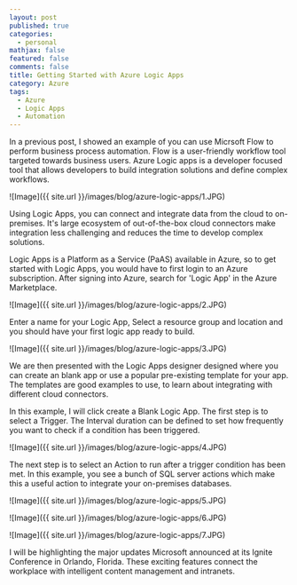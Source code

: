 ```yaml
---
layout: post
published: true
categories:
  - personal
mathjax: false
featured: false
comments: false
title: Getting Started with Azure Logic Apps
category: Azure
tags:
  - Azure
  - Logic Apps
  - Automation
---
```

In a previous post, I showed an example of you can use Micrsoft Flow to perform business process automation. Flow is a user-friendly workflow tool targeted towards business users. Azure Logic apps is a developer focused tool that allows developers to build integration solutions and define complex workflows. 

![Image]({{ site.url }}/images/blog/azure-logic-apps/1.JPG)

Using Logic Apps, you can connect and integrate data from the cloud to on-premises. It's large ecosystem of out-of-the-box cloud connectors make integration less challenging and reduces the time to develop complex solutions.

Logic Apps is a  Platform as a Service (PaAS) available in Azure, so to get started with Logic Apps, you would have to first login to an Azure subscription. After signing into Azure, search for 'Logic App' in the Azure Marketplace.

![Image]({{ site.url }}/images/blog/azure-logic-apps/2.JPG)

Enter a name for your Logic App, Select a resource group and location and you should have your first logic app ready to build.

![Image]({{ site.url }}/images/blog/azure-logic-apps/3.JPG)

We are then presented with the Logic Apps designer designed where you can create an blank app or use a popular pre-existing template for your app. The templates are good examples to use, to learn about integrating with different cloud connectors.

In this example, I will click create a Blank Logic App. The first step is to select a Trigger. The Interval duration can be defined to set how frequently you want to check if a condition has been triggered.

![Image]({{ site.url }}/images/blog/azure-logic-apps/4.JPG)

The next step is to select an Action to run after a trigger condition has been met. In this example, you see a bunch of SQL server actions which make this a useful action to integrate your on-premises databases.

![Image]({{ site.url }}/images/blog/azure-logic-apps/5.JPG)


![Image]({{ site.url }}/images/blog/azure-logic-apps/6.JPG)

![Image]({{ site.url }}/images/blog/azure-logic-apps/7.JPG)

I will be highlighting the major updates Microsoft announced at its Ignite Conference in Orlando, Florida. These exciting features connect the workplace with intelligent content management and intranets.

